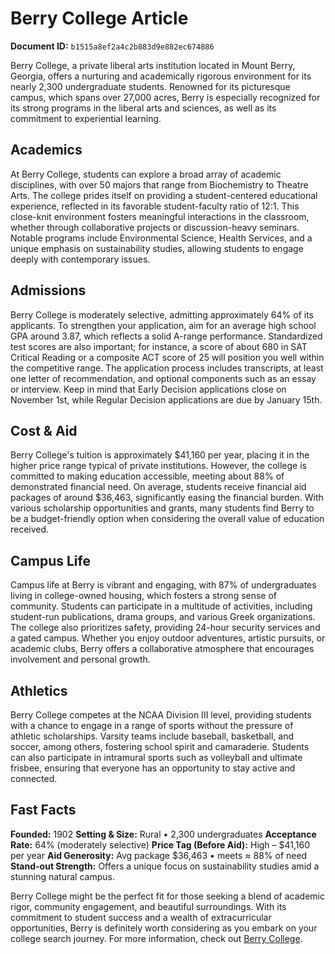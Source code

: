 # Berry College Article

**Document ID:** `b1515a8ef2a4c2b883d9e882ec674886`

Berry College, a private liberal arts institution located in Mount Berry, Georgia, offers a nurturing and academically rigorous environment for its nearly 2,300 undergraduate students. Renowned for its picturesque campus, which spans over 27,000 acres, Berry is especially recognized for its strong programs in the liberal arts and sciences, as well as its commitment to experiential learning.

## Academics
At Berry College, students can explore a broad array of academic disciplines, with over 50 majors that range from Biochemistry to Theatre Arts. The college prides itself on providing a student-centered educational experience, reflected in its favorable student-faculty ratio of 12:1. This close-knit environment fosters meaningful interactions in the classroom, whether through collaborative projects or discussion-heavy seminars. Notable programs include Environmental Science, Health Services, and a unique emphasis on sustainability studies, allowing students to engage deeply with contemporary issues.

## Admissions
Berry College is moderately selective, admitting approximately 64% of its applicants. To strengthen your application, aim for an average high school GPA around 3.87, which reflects a solid A-range performance. Standardized test scores are also important; for instance, a score of about 680 in SAT Critical Reading or a composite ACT score of 25 will position you well within the competitive range. The application process includes transcripts, at least one letter of recommendation, and optional components such as an essay or interview. Keep in mind that Early Decision applications close on November 1st, while Regular Decision applications are due by January 15th.

## Cost & Aid
Berry College's tuition is approximately $41,160 per year, placing it in the higher price range typical of private institutions. However, the college is committed to making education accessible, meeting about 88% of demonstrated financial need. On average, students receive financial aid packages of around $36,463, significantly easing the financial burden. With various scholarship opportunities and grants, many students find Berry to be a budget-friendly option when considering the overall value of education received.

## Campus Life
Campus life at Berry is vibrant and engaging, with 87% of undergraduates living in college-owned housing, which fosters a strong sense of community. Students can participate in a multitude of activities, including student-run publications, drama groups, and various Greek organizations. The college also prioritizes safety, providing 24-hour security services and a gated campus. Whether you enjoy outdoor adventures, artistic pursuits, or academic clubs, Berry offers a collaborative atmosphere that encourages involvement and personal growth.

## Athletics
Berry College competes at the NCAA Division III level, providing students with a chance to engage in a range of sports without the pressure of athletic scholarships. Varsity teams include baseball, basketball, and soccer, among others, fostering school spirit and camaraderie. Students can also participate in intramural sports such as volleyball and ultimate frisbee, ensuring that everyone has an opportunity to stay active and connected.

## Fast Facts
**Founded:** 1902
**Setting & Size:** Rural • 2,300 undergraduates
**Acceptance Rate:** 64% (moderately selective)
**Price Tag (Before Aid):** High – $41,160 per year
**Aid Generosity:** Avg package $36,463 • meets ≈ 88% of need
**Stand-out Strength:** Offers a unique focus on sustainability studies amid a stunning natural campus.

Berry College might be the perfect fit for those seeking a blend of academic rigor, community engagement, and beautiful surroundings. With its commitment to student success and a wealth of extracurricular opportunities, Berry is definitely worth considering as you embark on your college search journey. For more information, check out [Berry College](https://www.petersons.com/college-search/berry-college-000_10002057.aspx).
